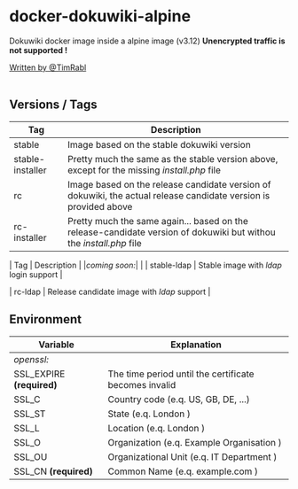 # docker-dokuwiki-alpine

Dokuwiki docker image inside a alpine image (v3.12)
**Unencrypted traffic is not supported !**

[Written by @TimRabl](https://github.com/timrabl/ "@TimRabl GitHub")
 <br></br>


## Versions / Tags

| Tag | Description |
|-----|-------------|
| stable | Image based on the stable dokuwiki version |
| stable-installer | Pretty much the same as the stable version above, except for the missing *install.php* file |
| rc | Image based on the release candidate version of dokuwiki, the actual release candidate version is provided above |
|rc-installer | Pretty much the same again... based on the release-candidate version of dokuwiki but withou the *install.php* file |

| Tag | Description |
|*coming soon:*| |
| stable-ldap | Stable image with *ldap* login support |

| rc-ldap | Release candidate image with *ldap* support |

## Environment

| Variable | Explanation |
| -------- | ----------- |
| *openssl:* | |
| SSL_EXPIRE **(required)** | The time period until the certificate becomes invalid |
| SSL_C | Country code (e.q. US, GB, DE, ...) |
| SSL_ST | State (e.q. London ) |
| SSL_L | Location (e.q. London ) |
| SSL_O | Organization (e.q. Example Organisation ) |
| SSL_OU | Organizational Unit (e.q. IT Department ) |
| SSL_CN **(required)** | Common Name (e.q. example.com ) |
